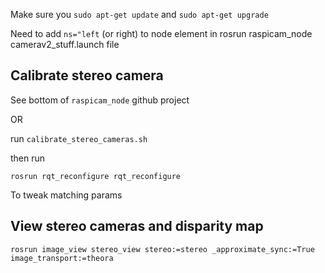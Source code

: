 Make sure you `sudo apt-get update` and `sudo apt-get upgrade`

Need to add `ns="left` (or right) to node element in rosrun raspicam_node camerav2_stuff.launch file

## Calibrate stereo camera

See bottom of `raspicam_node` github project

OR

run `calibrate_stereo_cameras.sh`

then run

```
rosrun rqt_reconfigure rqt_reconfigure
```

To tweak matching params

## View stereo cameras and disparity map

```
rosrun image_view stereo_view stereo:=stereo _approximate_sync:=True image_transport:=theora
```

